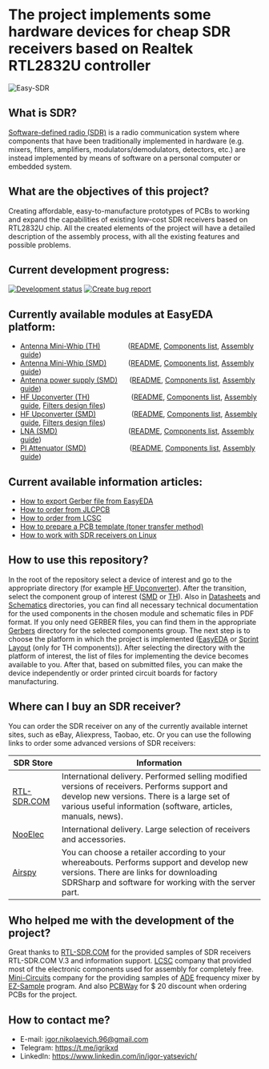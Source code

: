 # The project implements some hardware devices for cheap SDR receivers based on Realtek RTL2832U controller 

![Easy-SDR](https://github.com/IgrikXD/Easy-SDR/blob/master/Resources/Main-cover.png)

## What is SDR?
[Software-defined radio (SDR)] is a radio communication system where components that have been traditionally implemented in hardware (e.g. mixers, filters, amplifiers, modulators/demodulators, detectors, etc.) are instead implemented by means of software on a personal computer or embedded system.  

## What are the objectives of this project?
Creating affordable, easy-to-manufacture prototypes of PCBs to working and expand the capabilities of existing low-cost SDR receivers based on RTL2832U chip. All the created elements of the project will have a detailed description of the assembly process, with all the existing features and possible problems.

## Current development progress:
[![Development status](https://img.shields.io/badge/Trello-Development%20status-blue.svg?longCache=true&style=for-the-badge)](https://trello.com/b/7NEPnfiD/easysdr) [![Create bug report](https://img.shields.io/badge/Google%20Form-Create%20bug%20report-red.svg?longCache=true&style=for-the-badge)](https://docs.google.com/forms/d/e/1FAIpQLSeUFM1p15N_vk8X_blSnZp6jPlZe_qRhiRlmntscx6jF2yRqw/viewform?usp=sf_link)

## Currently available modules at EasyEDA platform:
- [Antenna Mini-Whip (TH)] &nbsp;&nbsp;&nbsp;&nbsp;&nbsp;&nbsp;&nbsp;&nbsp;&nbsp;&nbsp;&nbsp;&nbsp;&nbsp;([README](./Antenna%20Mini-Whip/README.md), [Components list](./Antenna%20Mini-Whip/TH/Components%20list.md), [Assembly guide](./Antenna%20Mini-Whip/TH/Assembly%20guide.md))
- [Antenna Mini-Whip (SMD)] &nbsp;&nbsp;&nbsp;&nbsp;&nbsp;&nbsp;&nbsp;&nbsp;&nbsp;&nbsp;([README](./Antenna%20Mini-Whip/README.md), [Components list](./Antenna%20Mini-Whip/SMD/Components%20list.md), [Assembly guide](./Antenna%20Mini-Whip/SMD/Assembly%20guide.md))
- [Antenna power supply (SMD)] &nbsp;&nbsp;&nbsp;&nbsp;&nbsp;([README](./Antenna%20power%20supply/README.md), [Components list](./Antenna%20power%20supply/SMD/Components%20list.md), [Assembly guide](./Antenna%20power%20supply/SMD/Assembly%20guide.md))
- [HF Upconverter (TH)] &nbsp;&nbsp;&nbsp;&nbsp;&nbsp;&nbsp;&nbsp;&nbsp;&nbsp;&nbsp;&nbsp;&nbsp;&nbsp;&nbsp;&nbsp;&nbsp;&nbsp;&nbsp;&nbsp;&nbsp;([README](./HF%20Upconverter/README.md), [Components list](./HF%20Upconverter/TH/Components%20list.md), [Assembly guide](./HF%20Upconverter/TH/Assembly%20guide.md), [Filters design files](./HF%20Upconverter/TH/Filters%20design%20files))
- [HF Upconverter (SMD)] &nbsp;&nbsp;&nbsp;&nbsp;&nbsp;&nbsp;&nbsp;&nbsp;&nbsp;&nbsp;&nbsp;&nbsp;&nbsp;&nbsp;&nbsp;&nbsp;&nbsp;([README](./HF%20Upconverter/README.md), [Components list](./HF%20Upconverter/SMD/Components%20list.md), [Assembly guide](./HF%20Upconverter/SMD/Assembly%20guide.md), [Filters design files](./HF%20Upconverter/SMD/Filters%20design%20files))
- [LNA (SMD)] &nbsp;&nbsp;&nbsp;&nbsp;&nbsp;&nbsp;&nbsp;&nbsp;&nbsp;&nbsp;&nbsp;&nbsp;&nbsp;&nbsp;&nbsp;&nbsp;&nbsp;&nbsp;&nbsp;&nbsp;&nbsp;&nbsp;&nbsp;&nbsp;&nbsp;&nbsp;&nbsp;&nbsp;&nbsp;&nbsp;&nbsp;&nbsp;&nbsp;&nbsp;&nbsp;([README](./LNA/README.md), [Components list](./LNA/SMD/Components%20list.md), [Assembly guide](./LNA/SMD/Assembly%20guide.md))
- [PI Attenuator (SMD)] &nbsp;&nbsp;&nbsp;&nbsp;&nbsp;&nbsp;&nbsp;&nbsp;&nbsp;&nbsp;&nbsp;&nbsp;&nbsp;&nbsp;&nbsp;&nbsp;&nbsp;&nbsp;&nbsp;&nbsp;&nbsp;([README](./PI%20Attenuator/README.md), [Components list](./PI%20Attenuator/SMD/Components%20list.md), [Assembly guide](./PI%20Attenuator/SMD/Assembly%20guide.md))

## Current available information articles:
- [How to export Gerber file from EasyEDA]
- [How to order from JLCPCB]
- [How to order from LCSC]
- [How to prepare a PCB template (toner transfer method)]
- [How to work with SDR receivers on Linux]

## How to use this repository?
In the root of the repository select a device of interest and go to the appropriate directory (for example [HF Upconverter](./HF%20Upconverter)). After the transition, select the component group of interest ([SMD](./HF%20Upconverter/SMD) or [TH](./HF%20Upconverter/TH)). Also in [Datasheets](./HF%20Upconverter/SMD/Datasheets) and [Schematics](./HF%20Upconverter/SMD/Schematics) directories, you can find all necessary technical documentation for the used components in the chosen module and schematic files in PDF format. If you only need GERBER files, you can find them in the appropriate [Gerbers](./HF%20Upconverter/SMD/Gerbers) directory for the selected components group. The next step is to choose the platform in which the project is implemented ([EasyEDA](./HF%20Upconverter/SMD/EasyEDA) or [Sprint Layout](./HF%20Upconverter/TH/Sprint%20Layout) (only for TH components)). After selecting the directory with the platform of interest, the list of files for implementing the device becomes available to you. After that, based on submitted files, you can make the device independently or order printed circuit boards for factory manufacturing.

## Where can I buy an SDR receiver?
You can order the SDR receiver on any of the currently available internet sites, such as eBay, Aliexpress, Taobao, etc. Or you can use the following links to order some advanced versions of SDR receivers:

| SDR Store | Information |
| --------- | ----------- |
| [RTL-SDR.COM] | International delivery. Performed selling modified versions of receivers. Performs support and develop new versions. There is a large set of various useful information (software, articles, manuals, news). |
| [NooElec] | International delivery. Large selection of receivers and accessories. |
| [Airspy] | You can choose a retailer according to your whereabouts. Performs support and develop new versions. There are links for downloading SDRSharp and software for working with the server part. |

## Who helped me with the development of the project?
Great thanks to [RTL-SDR.COM] for the provided samples of SDR receivers RTL-SDR.COM V.3 and information support. [LCSC] company that provided most of the electronic components used for assembly for completely free. [Mini-Circuits] company for the providing samples of [ADE] frequency mixer by [EZ-Sample] program. And also [PCBWay] for $ 20 discount when ordering PCBs for the project.

## How to contact me?
- E-mail: igor.nikolaevich.96@gmail.com
- Telegram: https://t.me/igrikxd
- LinkedIn: https://www.linkedin.com/in/igor-yatsevich/

[Software-defined radio (SDR)]: <https://en.wikipedia.org/wiki/Software-defined_radio>
[RTL-SDR.COM]: <https://www.rtl-sdr.com/buy-rtl-sdr-dvb-t-dongles/>
[NooElec]: <http://www.nooelec.com/store/sdr.html>
[Airspy]: <https://airspy.com/purchase/>
[LCSC]: <https://lcsc.com/>
[Mini-Circuits]: <https://ww2.minicircuits.com/homepage/homepage.html>
[PCBWay]: <https://www.pcbway.com/>
[ADE]: <https://www.minicircuits.com/WebStore/dashboard.html?model=ADE-1%2B>
[EZ-Sample]: <https://ww2.minicircuits.com/support/ez_sample.html>
[Antenna Mini-Whip (TH)]: <https://easyeda.com/igor.nikolaevich.96/Antenna_Mini_Whip-d8935f151d3a4221a9a3aacae3acdb65>
[Antenna Mini-Whip (SMD)]: <https://easyeda.com/IgrikXD/Antenna_Mini_Whip_SMD-74e9e6740b814f6c901a811855125754>
[Antenna power supply (SMD)]: <https://easyeda.com/IgrikXD/Antenna-power-supply-SMD>
[HF Upconverter (TH)]: <https://easyeda.com/IgrikXD/HF_Upconverter_ADE_series_mixers-b319a09d843a495baa5be52cb93d76d8>
[HF Upconverter (SMD)]: <https://easyeda.com/IgrikXD/HF_Upconverter_SMD-3cfb364d4cd2413abd3e60c4312f322d>
[LNA (SMD)]: <https://easyeda.com/IgrikXD/LNA-SMD>
[PI Attenuator (SMD)]: <https://easyeda.com/IgrikXD/PI-Attenuator-SMD>
[How to export Gerber file from EasyEDA]: <./Useful%20info/How%20to%20export%20Gerber%20file%20from%20EasyEDA.md>
[How to order from JLCPCB]: <./Useful%20info/How%20to%20order%20from%20JLCPCB.md>
[How to order from LCSC]: <./Useful%20info/How%20to%20order%20from%20LCSC.md>
[How to prepare a PCB template (toner transfer method)]: <./Useful%20info/How%20to%20prepare%20a%20PCB%20template%20(toner%20transfer%20method).md>
[How to work with SDR receivers on Linux]: <./Useful%20info/How%20to%20work%20with%20SDR%20receivers%20on%20Linux.md>
